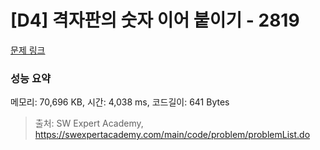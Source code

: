 # [D4] 격자판의 숫자 이어 붙이기 - 2819 

[문제 링크](https://swexpertacademy.com/main/code/problem/problemDetail.do?contestProbId=AV7I5fgqEogDFAXB) 

### 성능 요약

메모리: 70,696 KB, 시간: 4,038 ms, 코드길이: 641 Bytes



> 출처: SW Expert Academy, https://swexpertacademy.com/main/code/problem/problemList.do